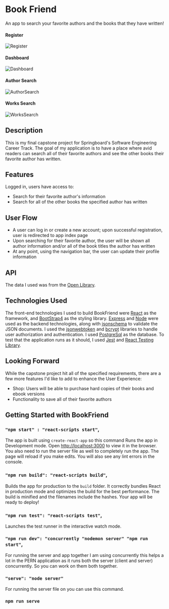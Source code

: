 # Book Friend

An app to search your favorite authors and the books that they have written!

#### Register

![Register](https://github.com/makeitbreaux/BookFriendJWT/blob/master/client/public/RegisterBF.png)

#### Dashboard

![Dashboard](https://github.com/makeitbreaux/BookFriendJWT/blob/master/client/public/DashboardBF.png)

#### Author Search

![AuthorSearch](https://github.com/makeitbreaux/BookFriendJWT/blob/master/client/public/AuthorSearchBF.png)

#### Works Search

![WorksSearch](https://github.com/makeitbreaux/BookFriendJWT/blob/master/client/public/WorksSearchBF.png)

## Description

This is my final capstone project for Springboard's Software Engineering Career Track. The goal of my application is to have a place where avid readers can search all of their favorite authors and see the other books their favorite author has written.

## Features

Logged in, users have access to:

-   Search for their favorite author's information
-   Search for all of the other books the specified author has written

## User Flow

-   A user can log in or create a new account; upon successful registration, user is redirected to app index page
-   Upon searching for their favorite author, the user will be shown all author information and/or all of the book titles the author has written
-   At any point, using the navigation bar, the user can update their profile information

## API

The data I used was from the [Open Library](https://openlibrary.org/developers/api).

## Technologies Used

The front-end technologies I used to build BookFriend were [React](https://github.com/facebook/react) as the framework, and [BootStrap4](https://getbootstrap.com/) as the styling library. [Express](https://github.com/expressjs/express) and [Node](https://github.com/nodejs/node) were used as the backend technologies, along with [jsonschema](https://json-schema.org/) to validate the JSON documents. I used the [jsonwebtoken](https://www.npmjs.com/package/jsonwebtoken) and [bcrypt](https://www.npmjs.com/package/bcrypt) libraries to handle user authorization and authentication. I used [PostgreSql](https://github.com/postgres/postgres) as the database. To test that the application runs as it should, I used [Jest](https://jestjs.io/) and [React Testing Library](https://testing-library.com/).

## Looking Forward

While the capstone project hit all of the specified requirements, there are a few more features I'd like to add to enhance the User Experience:

-   Shop: Users will be able to purchase hard copies of their books and ebook versions
-   Functionality to save all of their favorite authors

## Getting Started with BookFriend

### `"npm start" : "react-scripts start"`,

The app is built using `create-react-app` so this command Runs the app in Development mode. Open [http://localhost:3000](http://localhost:3000) to view it in the browser. You also need to run the server file as well to completely run the app. The page will reload if you make edits.
You will also see any lint errors in the console.

### `"npm run build": "react-scripts build"`,

Builds the app for production to the `build` folder. It correctly bundles React in production mode and optimizes the build for the best performance. The build is minified and the filenames include the hashes. Your app will be ready to deploy!

### `"npm run test": "react-scripts test"`,

Launches the test runner in the interactive watch mode.

### `"npm run dev": "concurrently "nodemon server" "npm run start"`,

For running the server and app together I am using concurrently this helps a lot in the PERN application as it runs both the server (client and server) concurrently. So you can work on them both together.

### `"serve": "node server"`

For running the server file on you can use this command.

### `npm run serve`
